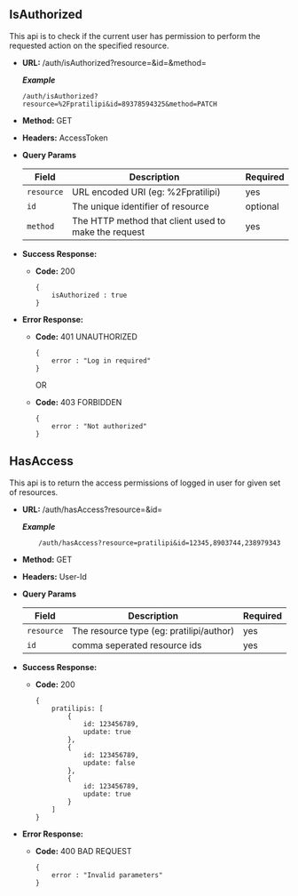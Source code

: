 **IsAuthorized**
----
  This api is to check if the current user has permission to perform the requested action on the specified resource.

* **URL:**
  /auth/isAuthorized?resource=&id=&method=

    ***Example***
    ~~~
    /auth/isAuthorized?resource=%2Fpratilipi&id=89378594325&method=PATCH
    ~~~
* **Method:**
  GET

*  **Headers:**
    AccessToken

*  **Query Params**
    
    | Field      | Description                                                    | Required   |
    | ---------- | -------------------------------------------------------------- | ---------- |
    | `resource`   | URL encoded URI (eg: %2Fpratilipi)    | yes        |
    | `id`   | The unique identifier of resource    | optional        |
    | `method` | The HTTP method that client used to make the request        | yes        |
    

* **Success Response:**
  * **Code:** 200 
    ~~~
    {
        isAuthorized : true 
    }
    ~~~
* **Error Response:**
  * **Code:** 401 UNAUTHORIZED 
    ~~~
    {
        error : "Log in required" 
    }
    ~~~

    OR

  * **Code:** 403 FORBIDDEN 
    ~~~
    {
        error : "Not authorized" 
    }
    ~~~


**HasAccess**
----
  This api is to return the access permissions of logged in user for given set of resources.

* **URL:**
  /auth/hasAccess?resource=&id=
  
    ***Example***
    ~~~
        /auth/hasAccess?resource=pratilipi&id=12345,8903744,238979343
    ~~~

* **Method:**
  GET

*  **Headers:**
    User-Id

*  **Query Params**
    
    | Field      | Description                                                    | Required   |
    | ---------- | -------------------------------------------------------------- | ---------- |
    | `resource`   | The resource type (eg: pratilipi/author)    | yes        |
    | `id` | comma seperated resource ids        | yes        |
    

* **Success Response:**
  * **Code:** 200 
    ~~~
    { 
        pratilipis: [
            {
                id: 123456789,
                update: true
            },
            {
                id: 123456789,
                update: false
            },
            {
                id: 123456789,
                update: true
            }
        ] 
    }
    ~~~
* **Error Response:**
  * **Code:** 400 BAD REQUEST
    ~~~
    { 
        error : "Invalid parameters" 
    }
